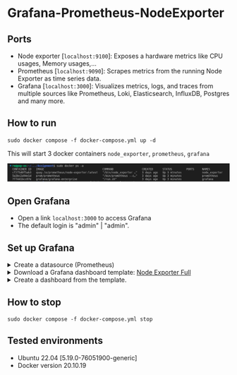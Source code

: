 # Grafana-Prometheus-NodeExporter

## Ports

- Node exporter [`localhost:9100`]: Exposes a hardware metrics like CPU usages, Memory usages,...
- Prometheus [`localhost:9090`]: Scrapes metrics from the running Node Exporter as time series data.
- Grafana [`localhost:3000`]: Visualizes metrics, logs, and traces from multiple sources like Prometheus, Loki, Elasticsearch, InfluxDB, Postgres and many more.

## How to run

```Shell
sudo docker compose -f docker-compose.yml up -d
```

This will start 3 docker containers `node_exporter`, `prometheus`, `grafana`

<img src="images/docker.png">

## Open Grafana

- Open a link `localhost:3000` to access Grafana
- The default login is "admin" | "admin".

## Set up Grafana

<details>
<summary>Create a datasource (Prometheus)</summary>
<img src="images/grafana-datasource.png">
</details>

<details>
<summary> Download a Grafana dashboard template: <a href="https://grafana.com/grafana/dashboards/1860-node-exporter-full/">Node Exporter Full</a> </summary>
</details>

<details>
<summary> Create a dashboard from the template. </summary>
<img src="images/grafana-dashboard.png">
</details>


## How to stop

```Shell
sudo docker compose -f docker-compose.yml stop
```

## Tested environments

- Ubuntu 22.04 [5.19.0-76051900-generic]
- Docker version 20.10.19
